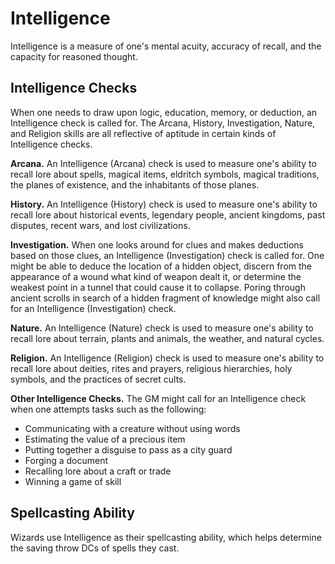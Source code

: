 # Intelligence 
Intelligence is a measure of one's mental acuity, accuracy of recall, and the capacity for reasoned thought. 

## Intelligence Checks 
When one needs to draw upon logic, education, memory, or deduction, an Intelligence check is called for. The Arcana, History, Investigation, Nature, and Religion skills are all reflective of aptitude in certain kinds of Intelligence checks.

**Arcana.** An Intelligence (Arcana) check is used to measure one's ability to recall lore about spells, magical items, eldritch symbols, magical traditions, the planes of existence, and the inhabitants of those planes.

**History.** An Intelligence (History) check is used to measure one's ability to recall lore about historical events, legendary people, ancient kingdoms, past disputes, recent wars, and lost civilizations.

**Investigation.** When one looks around for clues and makes deductions based on those clues, an Intelligence (Investigation) check is called for. One might be able to deduce the location of a hidden object, discern from the appearance of a wound what kind of weapon dealt it, or determine the weakest point in a tunnel that could cause it to collapse. Poring through ancient scrolls in search of a hidden fragment of knowledge might also call for an Intelligence (Investigation) check.

**Nature.** An Intelligence (Nature) check is used to measure one's ability to recall lore about terrain, plants and animals, the weather, and natural cycles.

**Religion.** An Intelligence (Religion) check is used to measure one's ability to recall lore about deities, rites and prayers, religious hierarchies, holy symbols, and the practices of secret cults.

**Other Intelligence Checks.** The GM might call for an Intelligence check when one attempts tasks such as the following: 

* Communicating with a creature without using words
* Estimating the value of a precious item
* Putting together a disguise to pass as a city guard
* Forging a document
* Recalling lore about a craft or trade
* Winning a game of skill

## Spellcasting Ability 
Wizards use Intelligence as their spellcasting ability, which helps determine the saving throw DCs of spells they cast.
